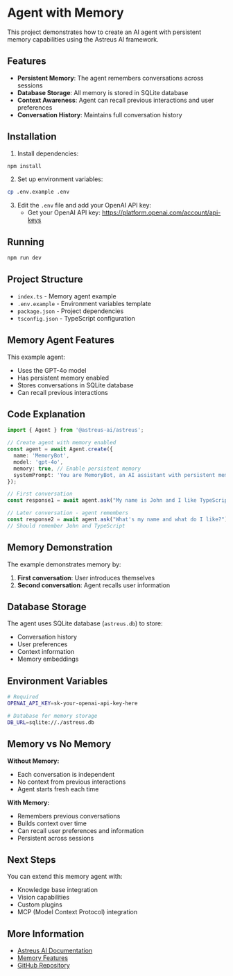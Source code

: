# Agent with Memory

This project demonstrates how to create an AI agent with persistent memory capabilities using the Astreus AI framework.

## Features

- **Persistent Memory**: The agent remembers conversations across sessions
- **Database Storage**: All memory is stored in SQLite database
- **Context Awareness**: Agent can recall previous interactions and user preferences
- **Conversation History**: Maintains full conversation history

## Installation

1. Install dependencies:
```bash
npm install
```

2. Set up environment variables:
```bash
cp .env.example .env
```

3. Edit the `.env` file and add your OpenAI API key:
   - Get your OpenAI API key: https://platform.openai.com/account/api-keys

## Running

```bash
npm run dev
```

## Project Structure

- `index.ts` - Memory agent example
- `.env.example` - Environment variables template
- `package.json` - Project dependencies
- `tsconfig.json` - TypeScript configuration

## Memory Agent Features

This example agent:
- Uses the GPT-4o model
- Has persistent memory enabled
- Stores conversations in SQLite database
- Can recall previous interactions

## Code Explanation

```typescript
import { Agent } from '@astreus-ai/astreus';

// Create agent with memory enabled
const agent = await Agent.create({
  name: 'MemoryBot',
  model: 'gpt-4o',
  memory: true, // Enable persistent memory
  systemPrompt: 'You are MemoryBot, an AI assistant with persistent memory.'
});

// First conversation
const response1 = await agent.ask("My name is John and I like TypeScript");

// Later conversation - agent remembers
const response2 = await agent.ask("What's my name and what do I like?");
// Should remember John and TypeScript
```

## Memory Demonstration

The example demonstrates memory by:
1. **First conversation**: User introduces themselves
2. **Second conversation**: Agent recalls user information

## Database Storage

The agent uses SQLite database (`astreus.db`) to store:
- Conversation history
- User preferences
- Context information
- Memory embeddings

## Environment Variables

```bash
# Required
OPENAI_API_KEY=sk-your-openai-api-key-here

# Database for memory storage
DB_URL=sqlite://./astreus.db

```

## Memory vs No Memory

**Without Memory:**
- Each conversation is independent
- No context from previous interactions
- Agent starts fresh each time

**With Memory:**
- Remembers previous conversations
- Builds context over time
- Can recall user preferences and information
- Persistent across sessions

## Next Steps

You can extend this memory agent with:
- Knowledge base integration
- Vision capabilities
- Custom plugins
- MCP (Model Context Protocol) integration

## More Information

- [Astreus AI Documentation](https://astreus.org/docs)
- [Memory Features](https://astreus.org/docs/framework/memory)
- [GitHub Repository](https://github.com/astreus-ai/astreus)
